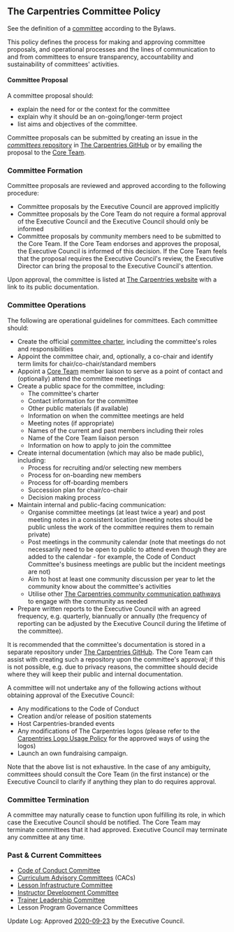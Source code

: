 ## The Carpentries Committee Policy

See the definition of a [committee](https://docs.carpentries.org/topic_folders/governance/bylaws.html#committees)
according to the Bylaws.

This policy defines the process for making and approving committee proposals, and
operational processes and the lines of communication to and from committees
to ensure transparency, accountability and sustainability of committees' activities.

#### Committee Proposal
A committee proposal should:
- explain the need for or the context for the committee
- explain why it should be an on-going/longer-term project
- list aims and objectives of the committee.

Committee proposals can be submitted by creating an
issue in the [*committees* repository](https://github.com/carpentries/committees/issues) in [The Carpentries GitHub](https://github.com/carpentries/) or 
by emailing the proposal to the [Core Team](mailto:team@carpentries.org).

### Committee Formation
Committee proposals are reviewed and approved according to the following procedure:

- Committee proposals by the Executive Council are approved implicitly
- Committee proposals by the Core Team do not require a formal approval of the Executive Council and the Executive Council should only be informed
- Committee proposals by community members need to be submitted to the Core Team.
  If the Core Team endorses and approves the proposal, the Executive Council is informed of this decision. If the Core
  Team feels that the proposal requires the Executive Council's review,
  the Executive Director can bring the proposal to the Executive Council's attention.

Upon approval, the committee is listed at [The Carpentries website](https://carpentries.org/committees/)
with a link to its public documentation.

### Committee Operations
The following are operational guidelines for committees. Each committee should:

- Create the official [committee charter](https://github.com/carpentries/committees/blob/main/committee-charter-template.md), including the committee's roles and responsibilities
- Appoint the committee chair, and, optionally, a co-chair and identify term limits for chair/co-chair/standard members
- Appoint a [Core Team](https://carpentries.org/team/) member liaison to serve as a point of contact and (optionally) attend the committee meetings
- Create a public space for the committee, including:
  - The committee's charter
  - Contact information for the committee
  - Other public materials (if available)
  - Information on when the committee meetings are held
  - Meeting notes (if appropriate)
  - Names of the current and past members including their roles
  - Name of the Core Team liaison person
  - Information on how to apply to join the committee
- Create internal documentation (which may also be made public), including:
  - Process for recruiting and/or selecting new members
  - Process for on-boarding new members
  - Process for off-boarding members
  - Succession plan for chair/co-chair
  - Decision making process
- Maintain internal and public-facing communication:
  - Organise committee meetings (at least twice a year) and post meeting notes in a consistent location (meeting notes should be public unless the work of
    the committee requires them to remain private)
  - Post meetings in the community calendar (note that meetings do not necessarily need to be open to public to attend even though they are added to the calendar - for example, the Code of Conduct Committee's
    business meetings are public but the incident meetings are not)
  - Aim to host at least one community discussion per year to let the community know about the committee's activities
  - Utilise other [The Carpentries community communication pathways](https://docs.carpentries.org/topic_folders/communications/index.html) to engage with the community as needed
- Prepare written reports to the Executive Council with an agreed frequency, e.g. quarterly, biannually or annually (the frequency of reporting can be adjusted by the Executive Council during the lifetime of the committee).

It is recommended that the committee's documentation is stored in a separate repository 
under [The Carpentries GitHub](https://github.com/carpentries/). The Core Team can assist with creating such a 
repository upon the committee's approval; if this is not possible, e.g. due to
privacy reasons, the committee should decide where they will keep their public and internal documentation.

A committee will not undertake any of the following actions without obtaining approval of the Executive Council:

- Any modifications to the Code of Conduct
- Creation and/or release of position statements
- Host Carpentries-branded events
- Any modifications of The Carpentries logos (please refer to the [Carpentries Logo Usage Policy](https://docs.carpentries.org/topic_folders/communications/resources/logos.html) for the approved ways of using the logos)
- Launch an own fundraising campaign.

Note that the above list is not exhaustive. In the case of any ambiguity, committees should consult the Core Team (in the first instance) or the
Executive Council to clarify if anything they plan to do requires approval.

### Committee Termination
A committee may naturally cease to function upon fulfilling its role, in which case the Executive Council
should be notified. The Core Team may terminate committees that it had approved.
Executive Council may terminate any committee at any time.

### Past & Current Committees

- [Code of Conduct Committee](https://carpentries.org/coc-ctte/)
- [Curriculum Advisory Committees](https://carpentries.org/curriculum-advisors/) (CACs)
- [Lesson Infrastructure Committee](https://carpentries.org/lesson-infra/)
- [Instructor Development Committee](https://carpentries.org/inst-dev/)
- [Trainer Leadership Committee](https://github.com/carpentries/trainers/blob/main/governance.md)
- Lesson Program Governance Committees

Update Log:
Approved [2020-09-23](https://github.com/carpentries/executive-council-info/issues/44) by the Executive Council. 
